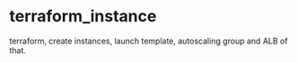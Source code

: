 # terraform_instance
terraform, create instances, launch template, autoscaling group and ALB of that. 
